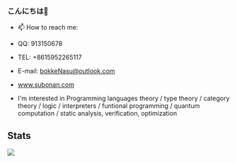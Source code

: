 ### こんにちは👋


- 📫 How to reach me:
- QQ: 913150678  
- TEL: +8615952265117  
- E-mail: bokkeNasu@outlook.com
- www.subonan.com

- I'm interested in Programming languages theory / type theory / category theory / logic / interpreters / funtional programming / quantum computation / static analysis, verification, optimization

## Stats
![](https://github-readme-stats.vercel.app/api?username=SugarSBN)
